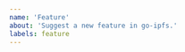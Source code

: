```yaml
---
name: 'Feature'
about: 'Suggest a new feature in go-ipfs.'
labels: feature
---
```


<!--
Note: If you'd like to suggest an idea related to IPFS but not specifically related to the go implementation, please file an issue at https://github.com/ipfs/ipfs instead

When requesting a _feature_, please be sure to include:
  * Your motivation. Why do you need the feature?
  * How the feature should work.

Please try to be as specific and concrete as possible.
-->
